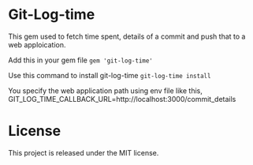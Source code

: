 
Git-Log-time
============
This gem used to fetch time spent, details of a commit and push that to a web apploication.


Add this in your gem file 
`gem 'git-log-time'`

Use this command to install git-log-time
`git-log-time install`

You specify the web application path using env file like this, GIT_LOG_TIME_CALLBACK_URL=http://localhost:3000/commit_details

License
============

This project is released under the MIT license.
